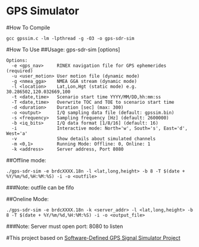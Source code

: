 # GPS Simulator
#How To Compile
```
gcc gpssim.c -lm -lpthread -g -O3 -o gps-sdr-sim
```
#How To Use
##Usage: gps-sdr-sim [options]
```
Options:
  -e <gps_nav>     RINEX navigation file for GPS ephemerides (required)
  -u <user_motion> User motion file (dynamic mode)
  -g <nmea_gga>    NMEA GGA stream (dynamic mode)
  -l <location>    Lat,Lon,Hgt (static mode) e.g. 30.286502,120.032669,100
  -t <date,time>   Scenario start time YYYY/MM/DD,hh:mm:ss
  -T <date,time>   Overwrite TOC and TOE to scenario start time
  -d <duration>    Duration [sec] (max: 300)
  -o <output>      I/Q sampling data file (default: gpssim.bin)
  -s <frequency>   Sampling frequency [Hz] (default: 2600000)
  -b <iq_bits>     I/Q data format [1/8/16] (default: 16)
  -i               Interactive mode: North='w', South='s', East='d', West='a'
  -v               Show details about simulated channels
  -m <0,1>         Running Mode: Offline: 0, Online: 1
  -k <address>     Server address, Port 8080
```
##Offline mode:
```
./gps-sdr-sim -e brdcXXXX.18n -l <lat,long,height> -b 8 -T $(date + %Y/%m/%d,%H:%M:%S) -i -o <outfile>
```
###Note: outfile can be fifo

##Oneline Mode:
```
./gps-sdr-sim -e brdcXXXX.18n -k <server_addr> -l <lat,long,height> -b 8 -T $(date + %Y/%m/%d,%H:%M:%S) -i -o <output_file>
```
###Note: Server must open port: 8080 to listen

#This project based on [Software-Defined GPS Signal Simulator Project](https://github.com/osqzss/gps-sdr-sim)
